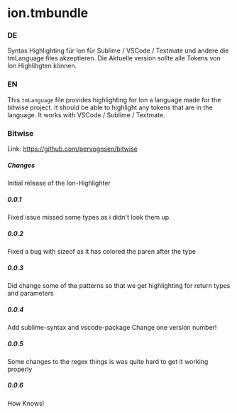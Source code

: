 # ion.tmbundle
### DE #

Syntax Highlighting für Ion für Sublime / VSCode / Textmate und andere die tmLanguage files akzeptieren.
Die Aktuelle version sollte alle Tokens von Ion Highlihgten können.

### EN #

This `tmLanguage` file provides highlighting for Ion a language made for the bitwise project.
It should be able to highlight any tokens that are in the language.
It works with VSCode /  Sublime / Textmate.

### Bitwise #
Link: https://github.com/pervognsen/bitwise

##### Changes #

Initial release of the Ion-Highlighter

##### 0.0.1 #

Fixed issue missed some types as i didn't look them up.

##### 0.0.2 #

Fixed a bug with sizeof as it has colored the paren after the type

##### 0.0.3 #

Did change some of the patterns so that we get highlighting for return types and parameters

##### 0.0.4 #

Add sublime-syntax and vscode-package
Change one version number!

##### 0.0.5 #

Some changes to the regex things is was quite hard to get it working properly

##### 0.0.6 #

How Knows!



